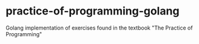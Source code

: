 # practice-of-programming-golang
Golang implementation of exercises found in the textbook "The Practice of Programming" 
